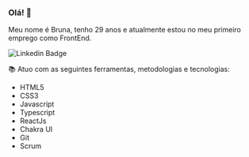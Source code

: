 ### Olá! 👋

Meu nome é Bruna, tenho 29 anos e atualmente estou no meu primeiro emprego como FrontEnd.

![Linkedin Badge](https://img.shields.io/badge/-Linkedin-blue?style=flat-square&logo=Linkedin&logoColor=white&link=https://www.linkedin.com/in/bruna-barros-8180a4213/)
<!--
**brunanunesbarros/brunanunesbarros** is a ✨ _special_ ✨ repository because its `README.md` (this file) appears on your GitHub profile. -->

📚 Atuo com as seguintes ferramentas, metodologias e tecnologias:
- HTML5
- CSS3
- Javascript
- Typescript
- ReactJs
- Chakra UI
- Git
- Scrum
